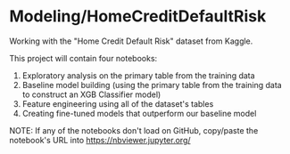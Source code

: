 # Modeling/HomeCreditDefaultRisk
Working with the "Home Credit Default Risk" dataset from Kaggle.

This project will contain four notebooks:
1) Exploratory analysis on the primary table from the training data
2) Baseline model building (using the primary table from the training data to construct an XGB Classifier model)
3) Feature engineering using all of the dataset's tables
4) Creating fine-tuned models that outperform our baseline model

NOTE: If any of the notebooks don't load on GitHub, copy/paste the notebook's URL into https://nbviewer.jupyter.org/
